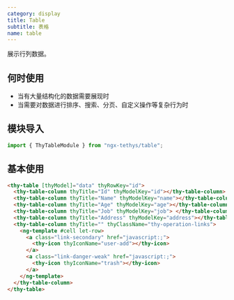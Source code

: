 ```yaml
---
category: display
title: Table
subtitle: 表格
name: table
---
```



<alert>展示行列数据。</alert>

## 何时使用
- 当有大量结构化的数据需要展现时
- 当需要对数据进行排序、搜索、分页、自定义操作等复杂行为时


## 模块导入
```ts
import { ThyTableModule } from "ngx-tethys/table";
```

## 基本使用

```html
<thy-table [thyModel]="data" thyRowKey="id">
  <thy-table-column thyTitle="Id" thyModelKey="id"></thy-table-column>
  <thy-table-column thyTitle="Name" thyModelKey="name"></thy-table-column>
  <thy-table-column thyTitle="Age" thyModelKey="age"></thy-table-column>
  <thy-table-column thyTitle="Job" thyModelKey="job"> </thy-table-column>
  <thy-table-column thyTitle="Address" thyModelKey="address"></thy-table-column>
  <thy-table-column thyTitle="" thyClassName="thy-operation-links">
    <ng-template #cell let-row>
      <a class="link-secondary" href="javascript:;">
        <thy-icon thyIconName="user-add"></thy-icon>
      </a>
      <a class="link-danger-weak" href="javascript:;">
        <thy-icon thyIconName="trash"></thy-icon>
      </a>
    </ng-template>
  </thy-table-column>
</thy-table>
```

<!-- <example name="thy-table-basic-example" /> -->






